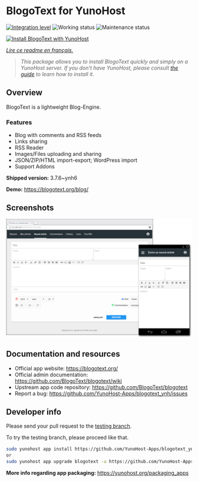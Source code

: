 <!--
N.B.: This README was automatically generated by https://github.com/YunoHost/apps/tree/master/tools/README-generator
It shall NOT be edited by hand.
-->

# BlogoText for YunoHost

[![Integration level](https://dash.yunohost.org/integration/blogotext.svg)](https://dash.yunohost.org/appci/app/blogotext) ![Working status](https://ci-apps.yunohost.org/ci/badges/blogotext.status.svg) ![Maintenance status](https://ci-apps.yunohost.org/ci/badges/blogotext.maintain.svg)

[![Install BlogoText with YunoHost](https://install-app.yunohost.org/install-with-yunohost.svg)](https://install-app.yunohost.org/?app=blogotext)

*[Lire ce readme en français.](./README_fr.md)*

> *This package allows you to install BlogoText quickly and simply on a YunoHost server.
If you don't have YunoHost, please consult [the guide](https://yunohost.org/#/install) to learn how to install it.*

## Overview

BlogoText is a lightweight Blog-Engine.

### Features

- Blog with comments and RSS feeds
- Links sharing
- RSS Reader
- Images/Files uploading and sharing
- JSON/ZIP/HTML import-export; WordPress import
- Support Addons


**Shipped version:** 3.7.6~ynh6

**Demo:** https://blogotext.org/blog/

## Screenshots

![Screenshot of BlogoText](./doc/screenshots/preview.png)

## Documentation and resources

* Official app website: <https://blogotext.org/>
* Official admin documentation: <https://github.com/BlogoText/blogotext/wiki>
* Upstream app code repository: <https://github.com/BlogoText/blogotext>
* Report a bug: <https://github.com/YunoHost-Apps/blogotext_ynh/issues>

## Developer info

Please send your pull request to the [testing branch](https://github.com/YunoHost-Apps/blogotext_ynh/tree/testing).

To try the testing branch, please proceed like that.

``` bash
sudo yunohost app install https://github.com/YunoHost-Apps/blogotext_ynh/tree/testing --debug
or
sudo yunohost app upgrade blogotext -u https://github.com/YunoHost-Apps/blogotext_ynh/tree/testing --debug
```

**More info regarding app packaging:** <https://yunohost.org/packaging_apps>
